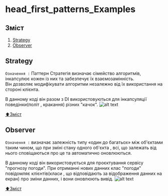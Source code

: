 # head_first_patterns_Examples

## Зміст   
1. [Strategy](#Strategy)
2. [Observer](#Observer)

## Strategy
```Означення :``` Паттерн Стратегія визначає сімейство алгоритмів, інкапсулює кожен із них та забезпечує їх взаємозамінність. \
Він дозволяє модифікувати алгоритми незалежно від їх використання на стороні клієнта. 

В данному коді він разом з DI використовуються для інкапсуляції поведінки(політ , кракання) різних "качок".
![alt text](https://github.com/pflofif/head_first_patterns_Examples/blob/master/Images/Strategy.png)

[:arrow_up:Зміст](#Зміст)

## Observer
```Означення :``` визначає залежність типу «один до багатьох» між об'єктами таким чином, що при зміні стану одного об'єкта , всі, що залежать від нього сповіщаються про це та автоматично оновлюються. 

В данному коді він використовується для проєктування сервісу "прогнозу погоди". При отриманні нових данних клас "погоди" повідомляє клієнтів(класи , що відповідають за відображення данних на екран) про зміни данних, і вони оновлюють вивід.
![alt text](https://github.com/pflofif/head_first_patterns_Examples/blob/project_refactor/Images/Observer.png)

[:arrow_up:Зміст](#Зміст)
